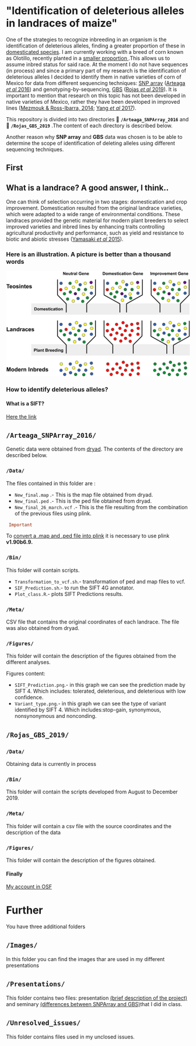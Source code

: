 # "Identification of deleterious alleles in landraces of maize"

One of the strategies to recognize inbreeding in an organism is the identification of deleterious alleles, finding a greater proportion of these in [domesticated species](https://www.ncbi.nlm.nih.gov/pmc/articles/PMC5786255/ ). I am currently working with a breed of corn known as Olotillo, recently planted in a [smaller proportion ](https://www.sciencedirect.com/science/article/abs/pii/S0305750X01000134).This allows us to assume inbred status for said race. At the moment I do not have sequences (in process) and since a primary part of my research is the identification of deleterious alleles I decided to identify them in native varieties of corn of Mexico for data from different sequencing techniques: [SNP array](https://www.ncbi.nlm.nih.gov/pmc/articles/PMC2715261/) ([Arteaga *et al* 2016](https://www.ncbi.nlm.nih.gov/pmc/articles/PMC4778591/)) and genotyping-by-sequencing, [GBS](https://www.ncbi.nlm.nih.gov/pmc/articles/PMC5745977/) ([Rojas *et al* 2019](https://www.pnas.org/content/116/42/21302)). It is important to mention that research on this topic has not been developed in native varieties of Mexico, rather they have been developed in improved lines ([Mezmouk & Ross-Ibarra, 2014](https://www.ncbi.nlm.nih.gov/pmc/articles/PMC3887532/); [Yang *et al* 2017](https://journals.plos.org/plosgenetics/article?id=10.1371/journal.pgen.1007019)). 

   This repository is divided into two directories :file_folder: **`/Arteaga_SNPArray_2016`** and :file_folder: **`/Rojas_GBS_2019`** .The content of each directory is described below.
   
   Another reason why **SNP array** and **GBS** data was chosen is to be able to determine the scope of identification of deleting alleles using different sequencing techniques.

## First 

## What is a landrace? A good answer, I think..

One can think of selection occurring in two stages: domestication and crop improvement. Domestication resulted from the original landrace varieties, which were adapted to a wide range of environmental conditions. These landraces provided the genetic material for modern plant breeders to select improved varieties and inbred lines by enhancing traits controlling agricultural productivity and performance, such as yield and resistance to biotic and abiotic stresses ([Yamasaki *et al* 2015](http://www.plantcell.org/content/17/11/2859)).

### Here is an illustration. A picture is better than a thousand words

!["What_landrace"](https://github.com/Duhyadi/Deleterious-alleles-in-landraces-of-maize/blob/master/Images/What_landrace.jpg)

### How to identify deleterious alleles?

#### What is a SIFT?

[Here the link](https://sift.bii.a-star.edu.sg/)


## `/Arteaga_SNPArray_2016/`

Genetic data were obtained from [dryad](https://datadryad.org/resource/doi:10.5061/dryad.4t20n). 
The contents of the directory are described below.

### `/Data/`

The files contained in this folder are :

* `New_final.map` .- This is the map file obtained from dryad.
* `New_final.ped` .- This is the ped file obtained from dryad.
* `New_final_26_march.vcf` .- This is the file resulting from the combination of the previous files using plink.

```prolog
 Important
  ``` 
  To [convert a .map and .ped file into plink](https://github.com/Duhyadi/Deleterious-alleles-in-landraces-of-maize/issues/8) it is necessary to use plink **v1.90b6.9.** 

### `/Bin/`

This folder will contain scripts. 

* `Transformation_to_vcf.sh`.- transformation of ped and map files to vcf.
* `SIF_Prediction.sh`.- to run the SIFT 4G annotator.
* `Plot_class.R`.- plots SIFT Predictions results.


### `/Meta/`

CSV file that contains the original coordinates of each landrace. The file was also obtained from dryad.


### `/Figures/`

This folder will contain the description of the figures obtained from the different analyses.

Figures content:

* `SIFT_Prediction.png`.- in this graph we can see the prediction made by SIFT 4. Which includes: tolerated, deleterious, and deleterious with low confidence.
* `Variant_type.png`.- in this graph we can see the type of variant identified by SIFT 4. Which includes:stop-gain, synonymous, nonsynonymous and nonconding.


## `/Rojas_GBS_2019/`

### `/Data/`
Obtaining data is currently in process

### `/Bin/`

This folder will contain the scripts developed from August to December 2019.

### `/Meta/`

This folder will contain a csv file with the source coordinates and the description of the data

### `/Figures/`

This folder will contain the description of the figures obtained.

#### Finally

[My account in OSF](https://osf.io/tza5v/files/)

# Further

You have three additional folders

## `/Images/`

In this folder you can find the images thar are used in my different presentations

## `/Presentations/`

This folder contains two files: presentation [(brief description of the project)](https://github.com/Duhyadi/Deleterious-alleles-in-landraces-of-maize/blob/master/Presentations/Presentation.pdf) and seminary [(differences between SNPArray and GBS)](https://github.com/Duhyadi/Deleterious-alleles-in-landraces-of-maize/blob/master/Presentations/Seminary_I.pdf)that I did in class.

## `/Unresolved_issues/`

This folder contains files used in my unclosed issues.
